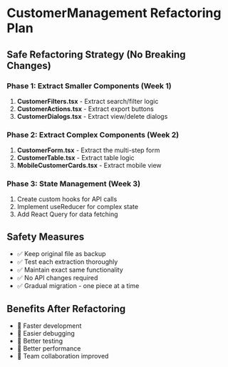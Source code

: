 # CustomerManagement Refactoring Plan

## Safe Refactoring Strategy (No Breaking Changes)

### Phase 1: Extract Smaller Components (Week 1)
1. **CustomerFilters.tsx** - Extract search/filter logic
2. **CustomerActions.tsx** - Extract export buttons
3. **CustomerDialogs.tsx** - Extract view/delete dialogs

### Phase 2: Extract Complex Components (Week 2)
1. **CustomerForm.tsx** - Extract the multi-step form
2. **CustomerTable.tsx** - Extract table logic
3. **MobileCustomerCards.tsx** - Extract mobile view

### Phase 3: State Management (Week 3)
1. Create custom hooks for API calls
2. Implement useReducer for complex state
3. Add React Query for data fetching

## Safety Measures
- ✅ Keep original file as backup
- ✅ Test each extraction thoroughly
- ✅ Maintain exact same functionality
- ✅ No API changes required
- ✅ Gradual migration - one piece at a time

## Benefits After Refactoring
- 🚀 Faster development
- 🐛 Easier debugging
- 🧪 Better testing
- 📱 Better performance
- 👥 Team collaboration improved
